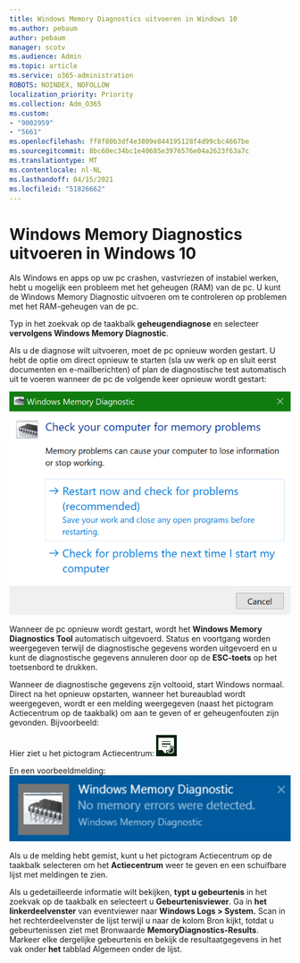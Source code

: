 ```yaml
---
title: Windows Memory Diagnostics uitvoeren in Windows 10
ms.author: pebaum
author: pebaum
manager: scotv
ms.audience: Admin
ms.topic: article
ms.service: o365-administration
ROBOTS: NOINDEX, NOFOLLOW
localization_priority: Priority
ms.collection: Adm_O365
ms.custom:
- "9002959"
- "5661"
ms.openlocfilehash: ff8f80b3df4e3809e844195128f4d99cbc4667be
ms.sourcegitcommit: 8bc60ec34bc1e40685e3976576e04a2623f63a7c
ms.translationtype: MT
ms.contentlocale: nl-NL
ms.lasthandoff: 04/15/2021
ms.locfileid: "51826662"
---
```

# <a name="run-windows-memory-diagnostics-in-windows-10"></a>Windows Memory Diagnostics uitvoeren in Windows 10

Als Windows en apps op uw pc crashen, vastvriezen of instabiel werken, hebt u mogelijk een probleem met het geheugen (RAM) van de pc. U kunt de Windows Memory Diagnostic uitvoeren om te controleren op problemen met het RAM-geheugen van de pc.

Typ in het zoekvak op de taakbalk **geheugendiagnose** en selecteer **vervolgens Windows Memory Diagnostic**. 

Als u de diagnose wilt uitvoeren, moet de pc opnieuw worden gestart. U hebt de optie om direct opnieuw te starten (sla uw werk op en sluit eerst documenten en e-mailberichten) of plan de diagnostische test automatisch uit te voeren wanneer de pc de volgende keer opnieuw wordt gestart:

![Windows Memory Diagnostic](media/windows-memory-diagnostic.png)

Wanneer de pc opnieuw wordt gestart, wordt het **Windows Memory Diagnostics Tool** automatisch uitgevoerd. Status en voortgang worden weergegeven terwijl de diagnostische gegevens worden uitgevoerd en u kunt de diagnostische gegevens annuleren door op de **ESC-toets** op het toetsenbord te drukken.

Wanneer de diagnostische gegevens zijn voltooid, start Windows normaal.
Direct na het opnieuw opstarten, wanneer het bureaublad wordt  weergegeven, wordt er een melding weergegeven (naast het pictogram Actiecentrum op de taakbalk) om aan te geven of er geheugenfouten zijn gevonden. Bijvoorbeeld:

Hier ziet u het pictogram Actiecentrum: ![Pictogram Actiecentrum](media/action-center-icon.png) 

En een voorbeeldmelding: ![Geen geheugenfouten](media/no-memory-errors.png)

Als u de melding hebt  gemist, kunt u het pictogram Actiecentrum op de taakbalk selecteren om het **Actiecentrum** weer te geven en een schuifbare lijst met meldingen te zien.

Als u gedetailleerde informatie wilt bekijken, **typt u gebeurtenis** in het zoekvak op de taakbalk en selecteert u **Gebeurtenisviewer**. Ga in **het linkerdeelvenster** van eventviewer naar **Windows Logs > System.** Scan in het rechterdeelvenster de lijst terwijl  u naar de kolom Bron kijkt, totdat u gebeurtenissen ziet met Bronwaarde **MemoryDiagnostics-Results**. Markeer elke dergelijke gebeurtenis en bekijk de resultaatgegevens in het vak onder **het** tabblad Algemeen onder de lijst.
